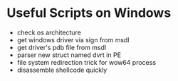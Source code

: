 # Useful Scripts on Windows
- check os architecture
- get windows driver via sign from msdl
- get driver's pdb file from msdl
- parser new struct named dvrt in PE 
- file system redirection trick for wow64 process
- disassemble shellcode quickly
